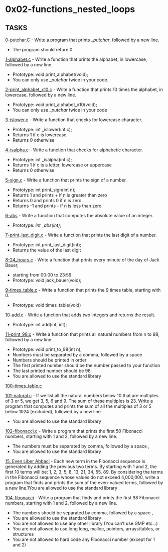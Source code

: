 # 0x02-functions_nested_loops


## TASKS


[0-putchar.C](./0-putchar.c) - Write a program that prints *_putchar*, followed by a new line.
- The program should return 0

[1-alphabet.c](./1-alphabet.c) - Write a function that prints the alphabet, in lowercase, followed by a new line.
- Prototype: void print_alphabet(void);
- You can only use *_putchar* twice in your code.

[2-print_alphabet_x10.c](./2-print_alphabet_x10.c) - Write a function that prints 10 times the alphabet, in lowercase, followed by a new line.
- Prototype: void print_alphabet_x10(void);
- You can only use *_putchar* twice in your code

[3-islower.c](./3-islower.c) - Write a function that checks for lowercase character.
- Prototype: int _islower(int c);
- Returns 1 if c is lowercase
- Returns 0 otherwise

[4-isalpha.c](./4-isalpha.c) - Write a function that checks for alphabetic character.
- Prototype: int _isalpha(int c);
- Returns 1 if c is a letter, lowercase or uppercase
- Returns 0 otherwise

[5-sign.c](./5-sign.c) - Write a function that prints the sign of a number.
- Prototype: int print_sign(int n);
- Returns 1 and prints + if n is greater than zero
- Returns 0 and prints 0 if n is zero
- Returns -1 and prints - if n is less than zero

[6-abs](./6-abs) - Write a function that computes the absolute value of an integer.
- Prototype: *int _abs(int)*;

[7-print_last_digit.c](./7-print_last_digit.c) - Write a function that prints the last digit of a number.
- Prototype: int print_last_digit(int);
- Returns the value of the last digit

[8-24_hours.c](./8-24_hours.c) - Write a function that prints every minute of the day of Jack Bauer,
- starting from 00:00 to 23:59.
- Prototype: void jack_bauer(void);

[9-times_table.c](./9-times_table.c) - Write a function that prints the 9 times table, starting with 0.
- Prototype: void times_table(void)

[10-add.c](./10-add.c) - Write a function that adds two integers and returns the result.
- Prototype: int add(int, int);

[11-print_98.c](./11-print_98.c) - Write a function that prints all natural numbers from n to 98, followed by a
new line.
- Prototype: void print_to_98(int n);
- Numbers must be separated by a comma, followed by a space
- Numbers should be printed in order
- The first printed number should be the number passed to your function
- The last printed number should be 98
- You are allowed to use the standard library

[100-times_table.c](./100-times_table.c)

[101-natural.c](./101-natural.c) - If we list all the natural numbers below 10 that are multiples of 3 or 5, we get
3, 5, 6 and 9. The sum of these multiples is 23. Write a program that computes and prints the sum of all the multiples of 3 or 5 below 1024 (excluded), followed by a new line.
- You are allowed to use the standard library

[102-fibonacci.c](./102-fibonacci.c) - Write a program that prints the first 50 Fibonacci numbers, starting with 1 and 2, followed by a new line.
- The numbers must be separated by comma, followed by a space ,
- You are allowed to use the standard library

[15. Even Liber Abbaci](./103-fibonacci.c) - Each new term in the Fibonacci sequence is generated by adding the previous two terms. By starting with 1 and 2, the first 10 terms will be: 1, 2, 3, 5, 8, 13, 21, 34, 55, 89. By considering the terms in the Fibonacci sequence whose values do not exceed 4,000,000, write a program that finds and prints the sum of the even-valued terms, followed by a new line.1You are allowed to use the standard library

[104-fibonacci](./104-fibonacci.c) - Write a program that finds and prints the first 98 Fibonacci numbers, starting with 1 and 2, followed by a new line.
- The numbers should be separated by comma, followed by a space ,
- You are allowed to use the standard library
- You are not allowed to use any other library (You can’t use GMP etc…)
- You are not allowed to use long long, malloc, pointers, arrays/tables, or structures
- You are not allowed to hard code any Fibonacci number (except for 1 and 2)

